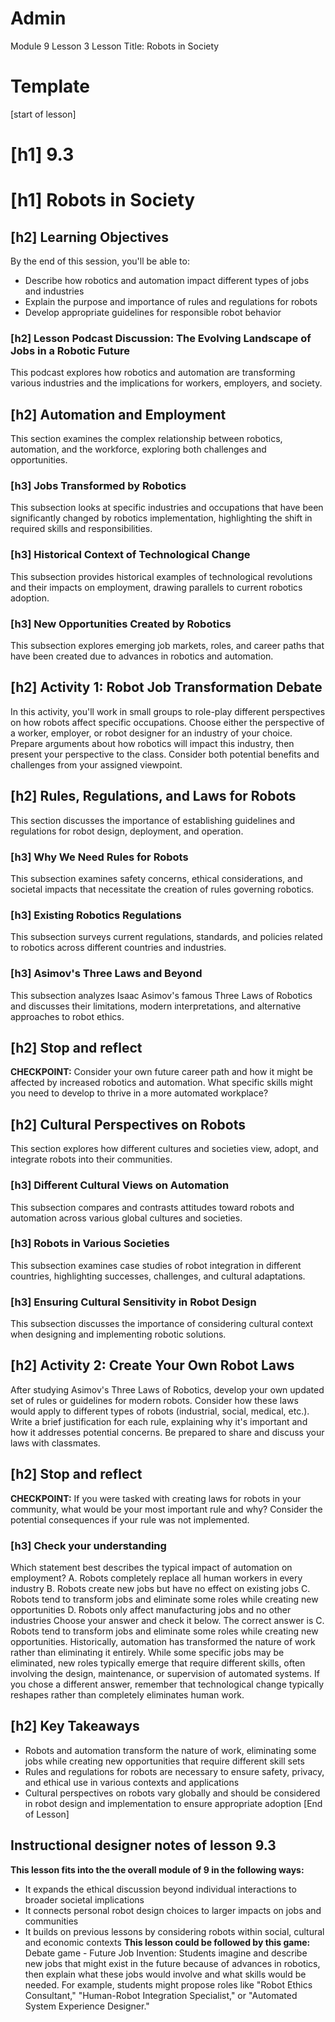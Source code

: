 # Admin
Module 9
Lesson 3
Lesson Title: Robots in Society
# Template
[start of lesson]
# [h1] 9.3
# [h1] Robots in Society
## [h2] Learning Objectives
By the end of this session, you'll be able to:
- Describe how robotics and automation impact different types of jobs and industries
- Explain the purpose and importance of rules and regulations for robots
- Develop appropriate guidelines for responsible robot behavior
### [h2] Lesson Podcast Discussion: The Evolving Landscape of Jobs in a Robotic Future
This podcast explores how robotics and automation are transforming various industries and the implications for workers, employers, and society.
## [h2] Automation and Employment
This section examines the complex relationship between robotics, automation, and the workforce, exploring both challenges and opportunities.
### [h3] Jobs Transformed by Robotics
This subsection looks at specific industries and occupations that have been significantly changed by robotics implementation, highlighting the shift in required skills and responsibilities.
### [h3] Historical Context of Technological Change
This subsection provides historical examples of technological revolutions and their impacts on employment, drawing parallels to current robotics adoption.
### [h3] New Opportunities Created by Robotics
This subsection explores emerging job markets, roles, and career paths that have been created due to advances in robotics and automation.
## [h2] **Activity 1: Robot Job Transformation Debate**
In this activity, you'll work in small groups to role-play different perspectives on how robots affect specific occupations. Choose either the perspective of a worker, employer, or robot designer for an industry of your choice. Prepare arguments about how robotics will impact this industry, then present your perspective to the class. Consider both potential benefits and challenges from your assigned viewpoint.
## [h2] Rules, Regulations, and Laws for Robots
This section discusses the importance of establishing guidelines and regulations for robot design, deployment, and operation.
### [h3] Why We Need Rules for Robots
This subsection examines safety concerns, ethical considerations, and societal impacts that necessitate the creation of rules governing robotics.
### [h3] Existing Robotics Regulations
This subsection surveys current regulations, standards, and policies related to robotics across different countries and industries.
### [h3] Asimov's Three Laws and Beyond
This subsection analyzes Isaac Asimov's famous Three Laws of Robotics and discusses their limitations, modern interpretations, and alternative approaches to robot ethics.
## [h2] Stop and reflect

**CHECKPOINT:** Consider your own future career path and how it might be affected by increased robotics and automation. What specific skills might you need to develop to thrive in a more automated workplace?

## [h2] Cultural Perspectives on Robots
This section explores how different cultures and societies view, adopt, and integrate robots into their communities.
### [h3] Different Cultural Views on Automation
This subsection compares and contrasts attitudes toward robots and automation across various global cultures and societies.
### [h3] Robots in Various Societies
This subsection examines case studies of robot integration in different countries, highlighting successes, challenges, and cultural adaptations.
### [h3] Ensuring Cultural Sensitivity in Robot Design
This subsection discusses the importance of considering cultural context when designing and implementing robotic solutions.
## [h2] **Activity 2: Create Your Own Robot Laws**
After studying Asimov's Three Laws of Robotics, develop your own updated set of rules or guidelines for modern robots. Consider how these laws would apply to different types of robots (industrial, social, medical, etc.). Write a brief justification for each rule, explaining why it's important and how it addresses potential concerns. Be prepared to share and discuss your laws with classmates.
## [h2] Stop and reflect

**CHECKPOINT:** If you were tasked with creating laws for robots in your community, what would be your most important rule and why? Consider the potential consequences if your rule was not implemented.

### **[h3] Check your understanding**
Which statement best describes the typical impact of automation on employment?
A. Robots completely replace all human workers in every industry
B. Robots create new jobs but have no effect on existing jobs
C. Robots tend to transform jobs and eliminate some roles while creating new opportunities
D. Robots only affect manufacturing jobs and no other industries
Choose your answer and check it below.
The correct answer is C. Robots tend to transform jobs and eliminate some roles while creating new opportunities. Historically, automation has transformed the nature of work rather than eliminating it entirely. While some specific jobs may be eliminated, new roles typically emerge that require different skills, often involving the design, maintenance, or supervision of automated systems. If you chose a different answer, remember that technological change typically reshapes rather than completely eliminates human work.
## [h2] Key Takeaways
- Robots and automation transform the nature of work, eliminating some jobs while creating new opportunities that require different skill sets
- Rules and regulations for robots are necessary to ensure safety, privacy, and ethical use in various contexts and applications
- Cultural perspectives on robots vary globally and should be considered in robot design and implementation to ensure appropriate adoption
[End of Lesson]
## Instructional designer notes of lesson 9.3
**This lesson fits into the the overall module of 9 in the following ways:**
- It expands the ethical discussion beyond individual interactions to broader societal implications
- It connects personal robot design choices to larger impacts on jobs and communities
- It builds on previous lessons by considering robots within social, cultural and economic contexts
**This lesson could be followed by this game:**
Debate game - Future Job Invention: Students imagine and describe new jobs that might exist in the future because of advances in robotics, then explain what these jobs would involve and what skills would be needed. For example, students might propose roles like "Robot Ethics Consultant," "Human-Robot Integration Specialist," or "Automated System Experience Designer."